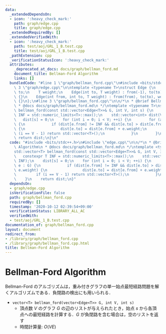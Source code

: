 ```yaml
---
data:
  _extendedDependsOn:
  - icon: ':heavy_check_mark:'
    path: graph/edge.cpp
    title: graph/edge.cpp
  _extendedRequiredBy: []
  _extendedVerifiedWith:
  - icon: ':heavy_check_mark:'
    path: test/aoj/GRL_1_B.test.cpp
    title: test/aoj/GRL_1_B.test.cpp
  _pathExtension: cpp
  _verificationStatusIcon: ':heavy_check_mark:'
  attributes:
    _deprecated_at_docs: docs/graph/bellman_ford.md
    document_title: Bellman-Ford Algorithm
    links: []
  bundledCode: "#line 1 \"graph/bellman_ford.cpp\"\n#include <bits/stdc++.h>\n#line\
    \ 3 \"graph/edge.cpp\"\n\ntemplate <typename T>\nstruct Edge {\n    int from,\
    \ to;\n    T weight;\n    Edge(int to, T weight) : from(-1), to(to), weight(weight)\
    \ {}\n    Edge(int from, int to, T weight) : from(from), to(to), weight(weight)\
    \ {}\n};\n#line 3 \"graph/bellman_ford.cpp\"\n\n/*\n * @brief Bellman-Ford Algorithm\n\
    \ * @docs docs/graph/bellman_ford.md\n */\ntemplate <typename T>\nstd::vector<T>\
    \ bellman_ford(const std::vector<Edge<T>>& G, int V, int s) {\n    constexpr T\
    \ INF = std::numeric_limits<T>::max();\n    std::vector<int> dist(V, INF);\n \
    \   dist[s] = 0;\n    for (int i = 0; i < V; ++i) {\n        for (auto& e : G)\
    \ {\n            if (dist[e.from] != INF && dist[e.to] > dist[e.from] + e.weight)\
    \ {\n                dist[e.to] = dist[e.from] + e.weight;\n                if\
    \ (i == V - 1) return std::vector<T>();\n            }\n        }\n    }\n   \
    \ return dist;\n}\n"
  code: "#include <bits/stdc++.h>\n#include \"edge.cpp\"\n\n/*\n * @brief Bellman-Ford\
    \ Algorithm\n * @docs docs/graph/bellman_ford.md\n */\ntemplate <typename T>\n\
    std::vector<T> bellman_ford(const std::vector<Edge<T>>& G, int V, int s) {\n \
    \   constexpr T INF = std::numeric_limits<T>::max();\n    std::vector<int> dist(V,\
    \ INF);\n    dist[s] = 0;\n    for (int i = 0; i < V; ++i) {\n        for (auto&\
    \ e : G) {\n            if (dist[e.from] != INF && dist[e.to] > dist[e.from] +\
    \ e.weight) {\n                dist[e.to] = dist[e.from] + e.weight;\n       \
    \         if (i == V - 1) return std::vector<T>();\n            }\n        }\n\
    \    }\n    return dist;\n}"
  dependsOn:
  - graph/edge.cpp
  isVerificationFile: false
  path: graph/bellman_ford.cpp
  requiredBy: []
  timestamp: '2020-10-12 02:39:54+09:00'
  verificationStatus: LIBRARY_ALL_AC
  verifiedWith:
  - test/aoj/GRL_1_B.test.cpp
documentation_of: graph/bellman_ford.cpp
layout: document
redirect_from:
- /library/graph/bellman_ford.cpp
- /library/graph/bellman_ford.cpp.html
title: Bellman-Ford Algorithm
---
```

# Bellman-Ford Algorithm

Bellman-Ford のアルゴリズムは，重み付きグラフの単一始点最短経路問題を解くアルゴリズムである．負閉路の検出にも用いられる．

- `vector<T> bellman_ford(vector<Edge<T>> G, int V, int s)`
    - 頂点数 $V$ のグラフ $G$ の辺のリストが与えられたとき，始点 $s$ から各頂点への最短経路を計算する．$G$ が負閉路を含む場合は，空のリストを返す
    - 時間計算量: $O(VE)$